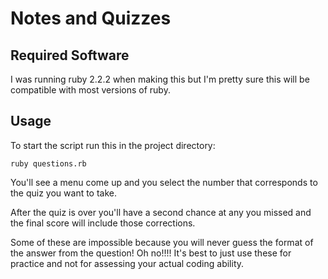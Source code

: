# Notes and Quizzes

## Required Software

I was running ruby 2.2.2 when making this but I'm pretty sure this will be compatible with most versions of ruby.

## Usage

To start the script run this in the project directory:
```
ruby questions.rb
```

You'll see a menu come up and you select the number that corresponds to the quiz you want to take.

After the quiz is over you'll have a second chance at any you missed and the final score will include those corrections.

Some of these are impossible because you will never guess the format of the answer from the question! Oh no!!!! It's best to just use these for practice and not for assessing your actual coding ability.
